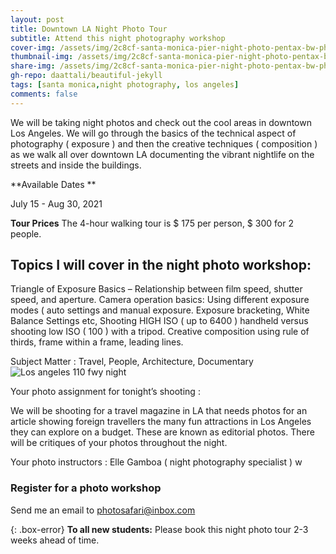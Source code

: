 ```yaml
---
layout: post
title: Downtown LA Night Photo Tour
subtitle: Attend this night photography workshop
cover-img: /assets/img/2c8cf-santa-monica-pier-night-photo-pentax-bw-photos-infrared-web.jpg
thumbnail-img: /assets/img/2c8cf-santa-monica-pier-night-photo-pentax-bw-photos-infrared-web.jpg
share-img: /assets/img/2c8cf-santa-monica-pier-night-photo-pentax-bw-photos-infrared-web.jpg
gh-repo: daattali/beautiful-jekyll
tags: [santa monica,night photography, los angeles]
comments: false
---
```


We will be taking night photos and check out the cool areas in downtown Los Angeles. We will go through the basics of the technical aspect of photography ( exposure ) and then the creative techniques ( composition ) as we walk all over downtown LA documenting the vibrant nightlife on the streets and inside the buildings.


**Available Dates **

July 15 - Aug 30, 2021

**Tour Prices**
The 4-hour walking tour is $ 175 per person, $ 300 for 2 people. 

## Topics I will cover in the night photo workshop:

Triangle of Exposure Basics – Relationship between film speed, shutter speed, and aperture.
Camera operation basics: Using different exposure modes ( auto settings and manual exposure.
Exposure bracketing, White Balance Settings etc,
Shooting HIGH ISO ( up to 6400 ) handheld versus shooting low ISO ( 100 ) with a tripod.
Creative composition using rule of thirds, frame within a frame, leading lines.

Subject Matter : Travel, People, Architecture, Documentary
![Los angeles 110 fwy night](https://losangelesphotosafaris.files.wordpress.com/2020/07/e4962-downtown-la-110-fwy-blue-night-pic-web-1.jpg)


Your photo assignment for tonight’s shooting :

We will be shooting for a travel magazine in LA that needs photos for an article showing foreign travellers the many fun attractions in Los Angeles they can explore on a budget. These are known as editorial photos. There will be critiques of your photos throughout the night.

Your photo instructors : Elle Gamboa ( night photography specialist ) w


### Register for a photo workshop
Send me an email to photosafari@inbox.com

{: .box-error}
**To all new students:** Please book this night photo tour 2-3 weeks ahead of time.
